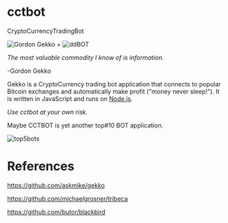 # cctbot
CryptoCurrencyTradingBot

![Gordon Gekko](http://mikevanrossum.nl/static/gekko.jpg) + ![ddBOT](https://raw.githubusercontent.com/yangboz/DeepDetectMessager/master/ChatBotJSQMessager/Resources/icon-83.5%402x.png)

*The most valuable commodity I know of is information.*

-Gordon Gekko

Gekko is a CryptoCurrency trading bot application that connects to popular Bitcoin exchanges and automatically make profit ("money never sleep!"). It is written in JavaScript and runs on [Node.js](http://nodejs.org).

*Use cctbot at your own risk.*

Maybe CCTBOT is yet another top#10 BOT application.

![top5bots](https://raw.githubusercontent.com/yangboz/cctbot/master/top5bots.jpg)

# References

https://github.com/askmike/gekko 

https://github.com/michaelgrosner/tribeca

https://github.com/butor/blackbird


